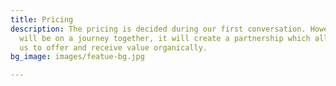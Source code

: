 ```yaml
---
title: Pricing
description: The pricing is decided during our first conversation. However long we
  will be on a journey together, it will create a partnership which allows both of
  us to offer and receive value organically.
bg_image: images/featue-bg.jpg

---
```


